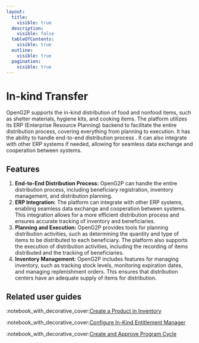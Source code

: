 ```yaml
---
layout:
  title:
    visible: true
  description:
    visible: false
  tableOfContents:
    visible: true
  outline:
    visible: true
  pagination:
    visible: true
---
```


# In-kind Transfer

OpenG2P supports the in-kind distribution of food and nonfood items, such as shelter materials, hygiene kits, and cooking items. The platform utilizes its ERP (Enterprise Resource Planning) backend to facilitate the entire distribution process, covering everything from planning to execution. It has the ability to handle end-to-end distribution process . It can also integrate with other ERP systems if needed, allowing for seamless data exchange and cooperation between systems.

## **Features**

1. **End-to-End Distribution Process:** OpenG2P can handle the entire distribution process, including beneficiary registration, inventory management, and distribution planning.
2. **ERP Integration:** The platform can integrate with other ERP systems, enabling seamless data exchange and cooperation between systems. This integration allows for a more efficient distribution process and ensures accurate tracking of inventory and beneficiaries.
3. **Planning and Execution:** OpenG2P provides tools for planning distribution activities, such as determining the quantity and type of items to be distributed to each beneficiary. The platform also supports the execution of distribution activities, including the recording of items distributed and the tracking of beneficiaries.
4. **Inventory Management:** OpenG2P includes features for managing inventory, such as tracking stock levels, monitoring expiration dates, and managing replenishment orders. This ensures that distribution centers have an adequate supply of items for distribution.

## Related user guides

:notebook\_with\_decorative\_cover:[Create a Product in Inventory](user-guides/create-a-product-in-inventory.md)

:notebook\_with\_decorative\_cover:[Configure In-Kind Entitlement Manager](user-guides/configure-in-kind-entitlement-manager.md)

:notebook\_with\_decorative\_cover:[Create and Approve Program Cycle](user-guides/create-and-approve-disbursement-cycle.md)
